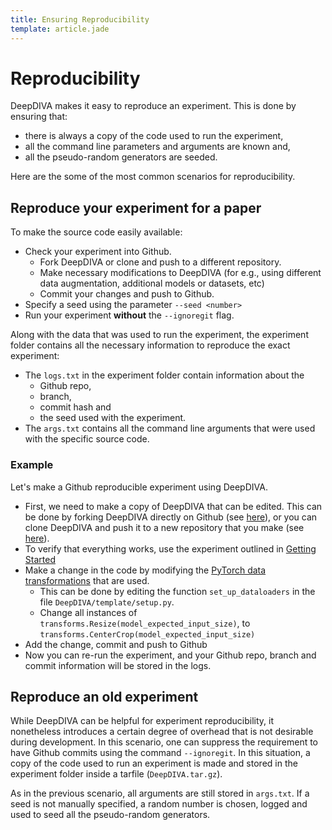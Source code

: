 ```yaml
---
title: Ensuring Reproducibility
template: article.jade
---
```


# Reproducibility

DeepDIVA makes it easy to reproduce an experiment. This is done by ensuring that:
 - there is always a copy of the code used to run the experiment,
 - all the command line parameters and arguments are known and,
 - all the pseudo-random generators are seeded.

Here are the some of the most common scenarios for reproducibility.

## Reproduce your experiment for a paper

To make the source code easily available:
- Check your experiment into Github.
  - Fork DeepDIVA or clone and push to a different repository.
  - Make necessary modifications to DeepDIVA (for e.g., using different data augmentation, additional models or datasets, etc)
  - Commit your changes and push to Github.
- Specify a seed using the parameter `--seed <number>`
- Run your experiment __without__ the `--ignoregit` flag.

Along with the data that was used to run the experiment, the experiment folder contains all the necessary information to reproduce the exact experiment:  
- The `logs.txt` in the experiment folder contain information about the
  - Github repo,
  - branch,
  - commit hash and
  - the seed used with the experiment.  
- The `args.txt` contains all the command line arguments that were used with the specific source code.


### Example

Let's make a Github reproducible experiment using DeepDIVA.

- First, we need to make a copy of DeepDIVA that can be edited. This can be done by forking DeepDIVA directly on Github (see [here](https://help.github.com/articles/fork-a-repo/)), or you can clone DeepDIVA and push it to a new repository that you make (see [here](https://help.github.com/articles/adding-an-existing-project-to-github-using-the-command-line/)).
- To verify that everything works, use the experiment outlined in [Getting Started](../basic/getting_started.md)
- Make a change in the code by modifying the [PyTorch data transformations](http://pytorch.org/docs/master/torchvision/transforms.html) that are used.
  - This can be done by editing the function `set_up_dataloaders` in the file `DeepDIVA/template/setup.py`.
  - Change all instances of `transforms.Resize(model_expected_input_size)`, to `transforms.CenterCrop(model_expected_input_size)`
- Add the change, commit and push to Github
- Now you can re-run the experiment, and your Github repo, branch and commit information will be stored in the logs.

## Reproduce an old experiment

While DeepDIVA can be helpful for experiment reproducibility, it nonetheless introduces a certain degree of overhead that is not desirable during development. In this scenario, one can suppress the requirement to have Github commits using the command `--ignoregit`. In this situation, a copy of the code used to run an experiment is made and stored in the experiment folder inside a tarfile (`DeepDIVA.tar.gz`).

As in the previous scenario, all arguments are still stored in `args.txt`.
If a seed is not manually specified, a random number is chosen, logged and used to seed all the pseudo-random generators.  
